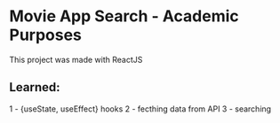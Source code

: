 # Movie App Search - Academic Purposes

This project was made with ReactJS

## Learned:

1 - {useState, useEffect} hooks
2 - fecthing data from API
3 - searching
